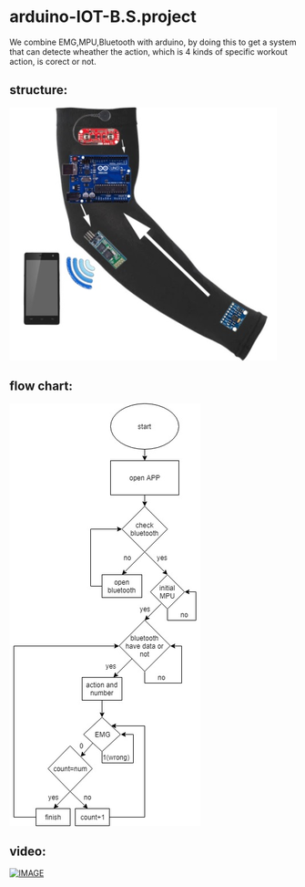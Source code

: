 # arduino-IOT-B.S.project
 We combine EMG,MPU,Bluetooth with arduino, by doing this to get a system that can detecte wheather the action, which is 4 kinds of specific workout action, is corect or not.<br>
 
## structure:
![image](https://github.com/qaws5503/arduino-IOT-B.S.project/blob/master/%E8%B3%87%E6%96%99/structure.jpg)

## flow chart:
![image](https://github.com/qaws5503/arduino-IOT-B.S.project/blob/master/%E8%B3%87%E6%96%99/flow_chart.jpg)

## video:
[![IMAGE](https://lh4.googleusercontent.com/7GYfq7Kru1GfsrAHfMhAylx1k0lA6Sb0kXNCROmCNprn5DgN_jioT0eF2AElJFI3Ya9mPM2W3vo3XcVV84zV=w640-h360-k-rw-pd)](https://drive.google.com/file/d/1R4Fi3lLmptNgDoP5xuTtrdxD-aKgD0xq/view?usp=sharing)
